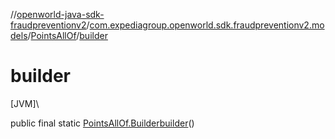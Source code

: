 //[openworld-java-sdk-fraudpreventionv2](../../../index.md)/[com.expediagroup.openworld.sdk.fraudpreventionv2.models](../index.md)/[PointsAllOf](index.md)/[builder](builder.md)

# builder

[JVM]\

public final static [PointsAllOf.Builder](-builder/index.md)[builder](builder.md)()
